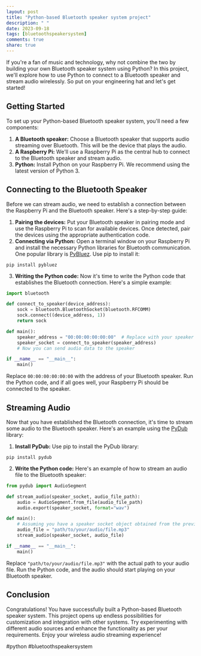 ```yaml
---
layout: post
title: "Python-based Bluetooth speaker system project"
description: " "
date: 2023-09-18
tags: [bluetoothspeakersystem]
comments: true
share: true
---
```


If you're a fan of music and technology, why not combine the two by building your own Bluetooth speaker system using Python? In this project, we'll explore how to use Python to connect to a Bluetooth speaker and stream audio wirelessly. So put on your engineering hat and let's get started!

## Getting Started

To set up your Python-based Bluetooth speaker system, you'll need a few components:

1. **A Bluetooth speaker:** Choose a Bluetooth speaker that supports audio streaming over Bluetooth. This will be the device that plays the audio.
2. **A Raspberry Pi:** We'll use a Raspberry Pi as the central hub to connect to the Bluetooth speaker and stream audio.
3. **Python:** Install Python on your Raspberry Pi. We recommend using the latest version of Python 3.

## Connecting to the Bluetooth Speaker

Before we can stream audio, we need to establish a connection between the Raspberry Pi and the Bluetooth speaker. Here's a step-by-step guide:

1. **Pairing the devices:** Put your Bluetooth speaker in pairing mode and use the Raspberry Pi to scan for available devices. Once detected, pair the devices using the appropriate authentication code.
2. **Connecting via Python:** Open a terminal window on your Raspberry Pi and install the necessary Python libraries for Bluetooth communication. One popular library is [PyBluez](https://github.com/pybluez/pybluez). Use pip to install it:  
```shell
pip install pybluez
```
3. **Writing the Python code:** Now it's time to write the Python code that establishes the Bluetooth connection. Here's a simple example:

```python
import bluetooth

def connect_to_speaker(device_address):
    sock = bluetooth.BluetoothSocket(bluetooth.RFCOMM)
    sock.connect((device_address, 1))
    return sock

def main():
    speaker_address = "00:00:00:00:00:00"  # Replace with your speaker's address
    speaker_socket = connect_to_speaker(speaker_address)
    # Now you can send audio data to the speaker

if __name__ == "__main__":
    main()
```
Replace `00:00:00:00:00:00` with the address of your Bluetooth speaker. Run the Python code, and if all goes well, your Raspberry Pi should be connected to the speaker.

## Streaming Audio

Now that you have established the Bluetooth connection, it's time to stream some audio to the Bluetooth speaker. Here's an example using the [PyDub](https://github.com/jiaaro/pydub) library:

1. **Install PyDub:** Use pip to install the PyDub library:
```shell
pip install pydub
```
2. **Write the Python code:** Here's an example of how to stream an audio file to the Bluetooth speaker:

```python
from pydub import AudioSegment

def stream_audio(speaker_socket, audio_file_path):
    audio = AudioSegment.from_file(audio_file_path)
    audio.export(speaker_socket, format="wav")

def main():
    # Assuming you have a speaker socket object obtained from the previous section
    audio_file = "path/to/your/audio/file.mp3"
    stream_audio(speaker_socket, audio_file)

if __name__ == "__main__":
    main()
```
Replace `"path/to/your/audio/file.mp3"` with the actual path to your audio file. Run the Python code, and the audio should start playing on your Bluetooth speaker.

## Conclusion

Congratulations! You have successfully built a Python-based Bluetooth speaker system. This project opens up endless possibilities for customization and integration with other systems. Try experimenting with different audio sources and enhance the functionality as per your requirements. Enjoy your wireless audio streaming experience!

#python #bluetoothspeakersystem